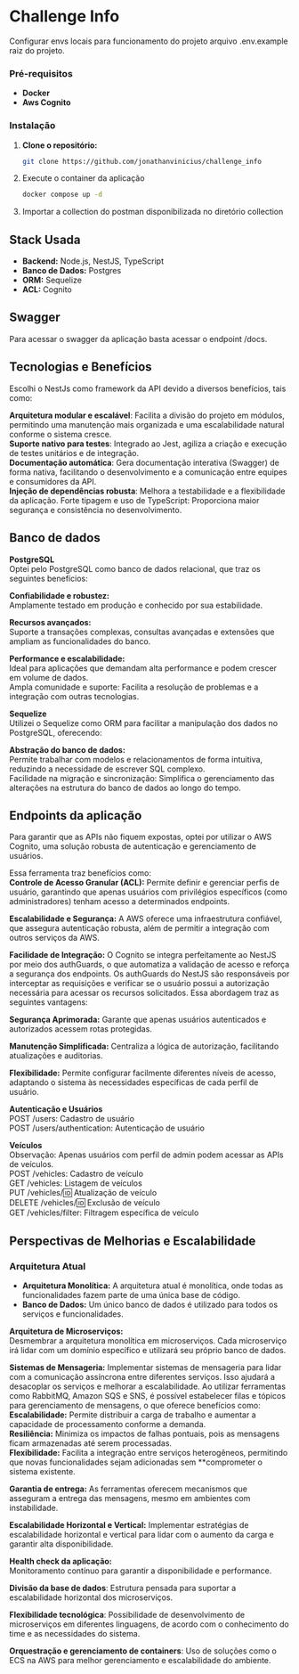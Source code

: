 # Challenge Info

Configurar envs locais para funcionamento do projeto arquivo .env.example raiz do projeto.
### Pré-requisitos

- **Docker**
- **Aws Cognito**

### Instalação

1. **Clone o repositório:**
   ```bash
   git clone https://github.com/jonathanvinicius/challenge_info

2. Execute o container da aplicação
   ```bash
   docker compose up -d

3. Importar a collection do postman disponibilizada no diretório collection

## Stack Usada

- **Backend:** Node.js, NestJS, TypeScript
- **Banco de Dados:** Postgres
- **ORM:** Sequelize
- **ACL:** Cognito

## Swagger
Para acessar o swagger da aplicação basta acessar o endpoint /docs.

## Tecnologias e Benefícios

Escolhi o NestJs como framework da API devido a diversos benefícios, tais como:

**Arquitetura modular e escalável**:
Facilita a divisão do projeto em módulos, permitindo uma manutenção mais organizada e uma escalabilidade natural conforme o sistema cresce. <br>
**Suporte nativo para testes**:
Integrado ao Jest, agiliza a criação e execução de testes unitários e de integração.<br>
**Documentação automática**:
Gera documentação interativa (Swagger) de forma nativa, facilitando o desenvolvimento e a comunicação entre equipes e consumidores da API.<br>
**Injeção de dependências robusta**:
Melhora a testabilidade e a flexibilidade da aplicação.
Forte tipagem e uso de TypeScript:
Proporciona maior segurança e consistência no desenvolvimento.

## Banco de dados

**PostgreSQL**<br>
Optei pelo PostgreSQL como banco de dados relacional, que traz os seguintes benefícios:

**Confiabilidade e robustez:** <br>
Amplamente testado em produção e conhecido por sua estabilidade. <br>

**Recursos avançados:** <br>
Suporte a transações complexas, consultas avançadas e extensões que ampliam as funcionalidades do banco. <br>

**Performance e escalabilidade:** <br>
Ideal para aplicações que demandam alta performance e podem crescer em volume de dados. <br>
Ampla comunidade e suporte:
Facilita a resolução de problemas e a integração com outras tecnologias.

**Sequelize** <br>
Utilizei o Sequelize como ORM para facilitar a manipulação dos dados no PostgreSQL, oferecendo:

**Abstração do banco de dados:**<br>
Permite trabalhar com modelos e relacionamentos de forma intuitiva, reduzindo a necessidade de escrever SQL complexo.<br>
Facilidade na migração e sincronização:
Simplifica o gerenciamento das alterações na estrutura do banco de dados ao longo do tempo.

## Endpoints da aplicação
Para garantir que as APIs não fiquem expostas, optei por utilizar o AWS Cognito, uma solução robusta de autenticação e gerenciamento de usuários.<br>

Essa ferramenta traz benefícios como:<br>
**Controle de Acesso Granular (ACL):** Permite definir e gerenciar perfis de usuário, garantindo que apenas usuários com privilégios específicos (como administradores) tenham acesso a determinados endpoints.<br>

**Escalabilidade e Segurança:** A AWS oferece uma infraestrutura confiável, que assegura autenticação robusta, além de permitir a integração com outros serviços da AWS.<br>

**Facilidade de Integração:** 
O Cognito se integra perfeitamente ao NestJS por meio dos authGuards, o que automatiza a validação de acesso e reforça a segurança dos endpoints.
Os authGuards do NestJS são responsáveis por interceptar as requisições e verificar se o usuário possui a autorização necessária para acessar os recursos solicitados. Essa abordagem traz as seguintes vantagens:

**Segurança Aprimorada:** Garante que apenas usuários autenticados e autorizados acessem rotas protegidas.<br>

**Manutenção Simplificada:** Centraliza a lógica de autorização, facilitando atualizações e auditorias.<br>

**Flexibilidade:** Permite configurar facilmente diferentes níveis de acesso, adaptando o sistema às necessidades específicas de cada perfil de usuário.<br>

**Autenticação e Usuários**<br>
POST /users: Cadastro de usuário<br>
POST /users/authentication: Autenticação de usuário<br>

**Veículos**<br>
Observação: Apenas usuários com perfil de admin podem acessar as APIs de veículos.<br>
POST /vehicles: Cadastro de veículo<br>
GET /vehicles: Listagem de veículos<br>
PUT /vehicles/:id: Atualização de veículo<br>
DELETE /vehicles/:id: Exclusão de veículo<br>
GET /vehicles/filter: Filtragem específica de veículo<br>



## Perspectivas de Melhorias e Escalabilidade

### Arquitetura Atual

- **Arquitetura Monolítica:** A arquitetura atual é monolítica, onde todas as funcionalidades fazem parte de uma única base de código.
- **Banco de Dados:** Um único banco de dados é utilizado para todos os serviços e funcionalidades.

**Arquitetura de Microserviços:** <br>
Desmembrar a arquitetura monolítica em microserviços. Cada microserviço irá lidar com um domínio específico e utilizará seu próprio banco de dados.

**Sistemas de Mensageria:** Implementar sistemas de mensageria para lidar com a comunicação assíncrona entre diferentes serviços. Isso ajudará a desacoplar os serviços e melhorar a escalabilidade.
Ao utilizar ferramentas como RabbitMQ, Amazon SQS e SNS, é possível estabelecer filas e tópicos para gerenciamento de mensagens, o que oferece benefícios como:<br>
**Escalabilidade:** Permite distribuir a carga de trabalho e aumentar a capacidade de processamento conforme a demanda.<br>
**Resiliência:** Minimiza os impactos de falhas pontuais, pois as mensagens ficam armazenadas até serem processadas.<br>
**Flexibilidade:** Facilita a integração entre serviços heterogêneos, permitindo que novas funcionalidades sejam adicionadas sem **comprometer o sistema existente.<br>

**Garantia de entrega:** As ferramentas oferecem mecanismos que asseguram a entrega das mensagens, mesmo em ambientes com instabilidade.

**Escalabilidade Horizontal e Vertical:** Implementar estratégias de escalabilidade horizontal e vertical para lidar com o aumento da carga e garantir alta disponibilidade.

**Health check da aplicação:**<br>
Monitoramento contínuo para garantir a disponibilidade e performance.<br>

**Divisão da base de dados**:
Estrutura pensada para suportar a escalabilidade horizontal dos microserviços.<br>

**Flexibilidade tecnológica**:
Possibilidade de desenvolvimento de microserviços em diferentes linguagens, de acordo com o conhecimento do time e as necessidades do sistema.<br>

**Orquestração e gerenciamento de containers**:
Uso de soluções como o ECS na AWS para melhor gerenciamento e escalabilidade do ambiente.
<br>
